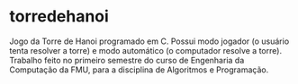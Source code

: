 # torredehanoi
Jogo da Torre de Hanoi programado em C. 
Possui modo jogador (o usuário tenta resolver a torre) e modo automático (o computador resolve a torre). 
Trabalho feito no primeiro semestre do curso de Engenharia da Computação da FMU, para a disciplina de Algoritmos e Programação.
